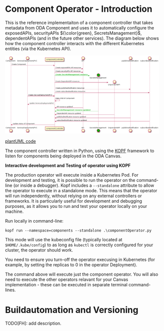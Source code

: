 # Component Operator - Introduction

This is the reference implementaiton of a component controller that takes metadata from ODA Component and uses it to automatically configure the exposedAPIs, securityAPIs ${\color{green}, SecretsManagement}$, dependentAPIs (and in the future other services). The diagram below shows how the component controller interacts with the different Kubernetes entities (via the Kubernetes API).



![Sequence diagram](sequenceDiagrams/componentOperator.png)

[plantUML code](sequenceDiagrams/componentOperator.puml)



The component controller written in Python, using the [KOPF](https://kopf.readthedocs.io/) framework to listen for components being deployed in the ODA Canvas. 


**Interactive development and Testing of operator using KOPF**

The production operator will execute inside a Kubernetes Pod. For development and testing, it is possible to run the operator on the command-line (or inside a debugger). Kopf includes a `--standalone` attribute to allow the operator to execute in a standalone mode. This means that the operator will run independently, without relying on any external controllers or frameworks. It is particularly useful for development and debugging purposes, as it allows you to run and test your operator locally on your machine.

Run locally in command-line: 
```
kopf run --namespace=components --standalone .\componentOperator.py
```

This mode will use the kubeconfig file (typically located at `$HOME/.kube/config`) to as long as `kubectl` is correctly configured for your cluster, the operator should work. 

You need to ensure you turn-off the operator execusing in Kubernetes (for example, by setting the replicas to 0 in the operator Deployment).

The command above will execute just the component operator. You will also need to execute the other operators relavant for your Canvas implementation - these can be executed in separate terminal command-lines.

# Buildautomation and Versioning

TODO[FH]: add description.